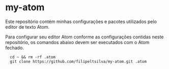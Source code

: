 # my-atom
Este repositório contém minhas configurações e pacotes utilizados pelo editor de texto Atom.

Para configurar seu editor Atom conforme as configurações contidas neste repositório, os comandos abaixo devem ser executados com o Atom fechado.

```shell
  cd ~ && rm -rf .atom
  git clone https://github.com/filipeltsilva/my-atom.git .atom
```
